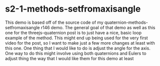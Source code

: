 # s2-1-methods-setfromaxisangle

This demo is based off of the source code of my quaternion-methods-setfromaxisangle r146 demo. The general goal of that demo as well as this one for the threejs-quaternion post is to just have a nice, basic loop example of the method. This might end up being used for the very first video for the post, so I want to make just a few more changes at least with this one. One thing that I would like to do is adjust the angle for the axis. One way to do this might involve using both quaternions and Eulers to adjust thing the way that I would like them for this demo at least

